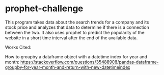 # prophet-challenge

This program takes data about the search trends for a company and its stock price and analyzes that data to determine if there is a connection between the two. It also uses prophet to predict the popularity of the website in a short time interval after the end of the available data. 

Works Cited:

How to groupby a dataframe object with a datetime index for year and month:
https://stackoverflow.com/questions/35488908/pandas-dataframe-groupby-for-year-month-and-return-with-new-datetimeindex